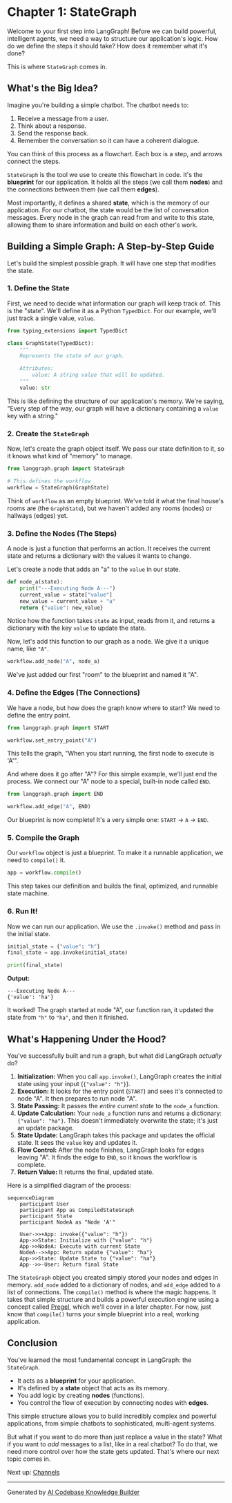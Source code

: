 # Chapter 1: StateGraph

Welcome to your first step into LangGraph! Before we can build powerful, intelligent agents, we need a way to structure our application's logic. How do we define the steps it should take? How does it remember what it's done?

This is where `StateGraph` comes in.

## What's the Big Idea?

Imagine you're building a simple chatbot. The chatbot needs to:
1.  Receive a message from a user.
2.  Think about a response.
3.  Send the response back.
4.  Remember the conversation so it can have a coherent dialogue.

You can think of this process as a flowchart. Each box is a step, and arrows connect the steps.

`StateGraph` is the tool we use to create this flowchart in code. It's the **blueprint** for our application. It holds all the steps (we call them **nodes**) and the connections between them (we call them **edges**).

Most importantly, it defines a shared **state**, which is the memory of our application. For our chatbot, the state would be the list of conversation messages. Every node in the graph can read from and write to this state, allowing them to share information and build on each other's work.

## Building a Simple Graph: A Step-by-Step Guide

Let's build the simplest possible graph. It will have one step that modifies the state.

### 1. Define the State

First, we need to decide what information our graph will keep track of. This is the "state". We'll define it as a Python `TypedDict`. For our example, we'll just track a single value, `value`.

```python
from typing_extensions import TypedDict

class GraphState(TypedDict):
    """
    Represents the state of our graph.

    Attributes:
        value: A string value that will be updated.
    """
    value: str
```
This is like defining the structure of our application's memory. We're saying, "Every step of the way, our graph will have a dictionary containing a `value` key with a string."

### 2. Create the `StateGraph`

Now, let's create the graph object itself. We pass our state definition to it, so it knows what kind of "memory" to manage.

```python
from langgraph.graph import StateGraph

# This defines the workflow
workflow = StateGraph(GraphState)
```
Think of `workflow` as an empty blueprint. We've told it what the final house's rooms are (the `GraphState`), but we haven't added any rooms (nodes) or hallways (edges) yet.

### 3. Define the Nodes (The Steps)

A node is just a function that performs an action. It receives the current state and returns a dictionary with the values it wants to change.

Let's create a node that adds an "a" to the `value` in our state.

```python
def node_a(state):
    print("---Executing Node A---")
    current_value = state["value"]
    new_value = current_value + "a"
    return {"value": new_value}
```
Notice how the function takes `state` as input, reads from it, and returns a dictionary with the key `value` to update the state.

Now, let's add this function to our graph as a node. We give it a unique name, like `"A"`.

```python
workflow.add_node("A", node_a)
```
We've just added our first "room" to the blueprint and named it "A".

### 4. Define the Edges (The Connections)

We have a node, but how does the graph know where to start? We need to define the entry point.

```python
from langgraph.graph import START

workflow.set_entry_point("A")
```
This tells the graph, "When you start running, the first node to execute is 'A'".

And where does it go after "A"? For this simple example, we'll just end the process. We connect our "A" node to a special, built-in node called `END`.

```python
from langgraph.graph import END

workflow.add_edge("A", END)
```
Our blueprint is now complete! It's a very simple one: `START` -> `A` -> `END`.

### 5. Compile the Graph

Our `workflow` object is just a blueprint. To make it a runnable application, we need to `compile()` it.

```python
app = workflow.compile()
```
This step takes our definition and builds the final, optimized, and runnable state machine.

### 6. Run It!

Now we can run our application. We use the `.invoke()` method and pass in the initial state.

```python
initial_state = {"value": "h"}
final_state = app.invoke(initial_state)

print(final_state)
```
**Output:**
```
---Executing Node A---
{'value': 'ha'}
```
It worked! The graph started at node "A", our function ran, it updated the state from `"h"` to `"ha"`, and then it finished.

## What's Happening Under the Hood?

You've successfully built and run a graph, but what did LangGraph *actually* do?

1.  **Initialization:** When you call `app.invoke()`, LangGraph creates the initial state using your input (`{"value": "h"}`).
2.  **Execution:** It looks for the entry point (`START`) and sees it's connected to node "A". It then prepares to run node "A".
3.  **State Passing:** It passes the *entire current state* to the `node_a` function.
4.  **Update Calculation:** Your `node_a` function runs and returns a dictionary: `{"value": "ha"}`. This doesn't immediately overwrite the state; it's just an update package.
5.  **State Update:** LangGraph takes this package and updates the official state. It sees the `value` key and updates it.
6.  **Flow Control:** After the node finishes, LangGraph looks for edges leaving "A". It finds the edge to `END`, so it knows the workflow is complete.
7.  **Return Value:** It returns the final, updated state.

Here is a simplified diagram of the process:

```mermaid
sequenceDiagram
    participant User
    participant App as CompiledStateGraph
    participant State
    participant NodeA as "Node 'A'"

    User->>+App: invoke({"value": "h"})
    App->>State: Initialize with {"value": "h"}
    App->>NodeA: Execute with current State
    NodeA-->>App: Return update {"value": "ha"}
    App->>State: Update State to {"value": "ha"}
    App-->>-User: Return final State
```

The `StateGraph` object you created simply stored your nodes and edges in memory. `add_node` added to a dictionary of nodes, and `add_edge` added to a list of connections. The `compile()` method is where the magic happens. It takes that simple structure and builds a powerful execution engine using a concept called [Pregel](05_pregel_.md), which we'll cover in a later chapter. For now, just know that `compile()` turns your simple blueprint into a real, working application.

## Conclusion

You've learned the most fundamental concept in LangGraph: the `StateGraph`.

*   It acts as a **blueprint** for your application.
*   It's defined by a **state** object that acts as its memory.
*   You add logic by creating **nodes** (functions).
*   You control the flow of execution by connecting nodes with **edges**.

This simple structure allows you to build incredibly complex and powerful applications, from simple chatbots to sophisticated, multi-agent systems.

But what if you want to do more than just replace a value in the state? What if you want to *add* messages to a list, like in a real chatbot? To do that, we need more control over how the state gets updated. That's where our next topic comes in.

Next up: [Channels](02_channels_.md)

---

Generated by [AI Codebase Knowledge Builder](https://github.com/The-Pocket/Tutorial-Codebase-Knowledge)